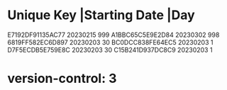 # Unique Key        |Starting Date |Day
  E7192DF91135AC77   20230215       999
  A1BBC65C5E9E2D84   20230302       998
  6819FF582EC6D897   20230203       30
  BC0DCC838FE64EC5   20230203       1
  D7F5ECDB5E759E8C   20230203       30
  C15B241D937DC8C9   20230203       1
# version-control: 3
